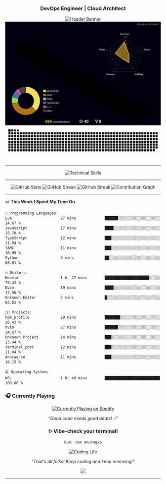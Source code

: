 <div align="center">
  
### DevOps Engineer | Cloud Architect 
<img src="https://capsule-render.vercel.app/api?type=waving&color=gradient&customColorList=6,11,20&height=190&section=header&text=Anurag&fontSize=55&fontColor=fff&animation=twinkling&fontAlignY=32&desc=Building%20Scalable%20and%20Resilient%20Cloud%20Infrastructure&descAlignY=52&descAlign=50" alt="Header Banner" />
</div>
<div align="center">
<!-- 3D Contribution Graph -->
<a href="https://github.com/Anurag-xo">
  <img src="https://github.com/Anurag-xo/Anurag-xo/blob/main/profile-3d-contrib/profile-night-rainbow.svg" alt="3D Contribution Graph" />
</a>
<!-- Snake Graph -->
<picture>
  <source media="(prefers-color-scheme: dark)" srcset="./github-contribution-snake-dark.svg" />
  <source media="(prefers-color-scheme: light)" srcset="./github-contribution-snake.svg" />
  <img alt="GitHub Contribution Snake Animation" src="./github-contribution-snake.svg" />
</picture>

</div>

---

<div align="center">
<img src="https://skillicons.dev/icons?i=aws,gcp,azure,kubernetes,docker,terraform,ansible,linux,python,nodejs,java,cpp,go,javascript,fastapi,django,githubactions,jenkins,kafka,prometheus,grafana,redis,postgres,supabase,nginx,bash,mysql,vim,gitlab,mongodb&theme=dark" alt="Technical Skills" />
</div>

---

<div align="center">

<img src="https://github-readme-stats.vercel.app/api?username=Anurag-xo&show_icons=true&theme=radical&hide_border=true&count_private=true&include_all_commits=true&custom_title=Development%20Activity" alt="GitHub Stats" />

<img src="https://github-readme-streak-stats.herokuapp.com?user=Anurag-xo&theme=radical&hide_border=true&date_format=M%20j%5B%2C%20Y%5D&fire=FF6B35&ring=FF6B35" alt="GitHub Streak" />

<img src="https://streak-stats.demolab.com/?user=Anurag-xo&theme=radical&hide_border=true&date_format=M%20j%5B%2C%20Y%5D&fire=FF6B35&ring=FF6B35" alt="GitHub Streak" />


<img src="https://github-readme-activity-graph.vercel.app/graph?username=Anurag-xo&theme=redical&hide_border=true&custom_title=Contribution%20Timeline" alt="Contribution Graph" />

</div>

---
<!--START_SECTION:waka-->
📊 **This Week I Spent My Time On** 

```text
💬 Programming Languages: 
Lua                      27 mins             ██████░░░░░░░░░░░░░░░░░░░   24.67 % 
JavaScript               17 mins             ████░░░░░░░░░░░░░░░░░░░░░   15.78 % 
TypeScript               12 mins             ███░░░░░░░░░░░░░░░░░░░░░░   11.04 % 
YAML                     11 mins             ███░░░░░░░░░░░░░░░░░░░░░░   10.09 % 
Python                   8 mins              ██░░░░░░░░░░░░░░░░░░░░░░░   08.01 % 

🔥 Editors: 
Neovim                   1 hr 27 mins        ████████████████████░░░░░   79.42 % 
Nvim                     19 mins             ████░░░░░░░░░░░░░░░░░░░░░   17.56 % 
Unknown Editor           3 mins              █░░░░░░░░░░░░░░░░░░░░░░░░   03.02 % 

🐱‍💻 Projects: 
npm_profile              29 mins             ███████░░░░░░░░░░░░░░░░░░   26.43 % 
nvim                     27 mins             ██████░░░░░░░░░░░░░░░░░░░   24.67 % 
Unknown Project          14 mins             ███░░░░░░░░░░░░░░░░░░░░░░   13.44 % 
terminal_port            12 mins             ███░░░░░░░░░░░░░░░░░░░░░░   11.04 % 
Anurag-xo                11 mins             ███░░░░░░░░░░░░░░░░░░░░░░   10.15 % 

💻 Operating System: 
WSL                      1 hr 49 mins        █████████████████████████   100.00 % 
```


<!--END_SECTION:waka-->

### 🎧 Currently Playing

<div align="center">

<a href="https://anuragxo.pythonanywhere.com/link">
  <img src="https://anuragxo.pythonanywhere.com?spin=true&scan=true&eq_color=rainbow&theme=dark" alt="Currently Playing on Spotify" />
</a>

_"Good code needs good beats! 🎶"_

### ✨ Vibe-check your terminal!

```bash
Run: npx anuragxo
```

<img src="https://media3.giphy.com/media/v1.Y2lkPTc5MGI3NjExd2NmZ29leWVyYzNpZDNpOTZ1eGVqaWR4YXE0OHNtcjJrbTNjcGtpZyZlcD12MV9pbnRlcm5hbF9naWZfYnlfaWQmY3Q9Zw/MDJ9IbxxvDUQM/giphy.gif" width="400" alt="Coding Life"/>

_"That's all folks! Keep coding and keep memeing!"_

<img src="https://capsule-render.vercel.app/api?type=waving&color=gradient&customColorList=6,11,20&height=190&section=footer&animation=twinkling"/>
</div>

---
